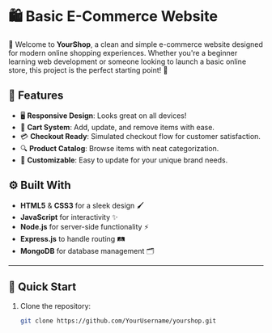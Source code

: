 # 🛍️ Basic E-Commerce Website 

🎉 Welcome to **YourShop**, a clean and simple e-commerce website designed for modern online shopping experiences. Whether you're a beginner learning web development or someone looking to launch a basic online store, this project is the perfect starting point! 🚀

## 🌟 Features 
- 🖥️ **Responsive Design**: Looks great on all devices!  
- 🛒 **Cart System**: Add, update, and remove items with ease.  
- 💳 **Checkout Ready**: Simulated checkout flow for customer satisfaction.  
- 🔍 **Product Catalog**: Browse items with neat categorization.  
- 🎨 **Customizable**: Easy to update for your unique brand needs.

## ⚙️ Built With
- **HTML5** & **CSS3** for a sleek design 🖌️  
- **JavaScript** for interactivity ✨  
- **Node.js** for server-side functionality ⚡  
- **Express.js** to handle routing 🛤️  
- **MongoDB** for database management 🗂️  

---

## 🚀 Quick Start
1. Clone the repository:  
   ```bash
   git clone https://github.com/YourUsername/yourshop.git
